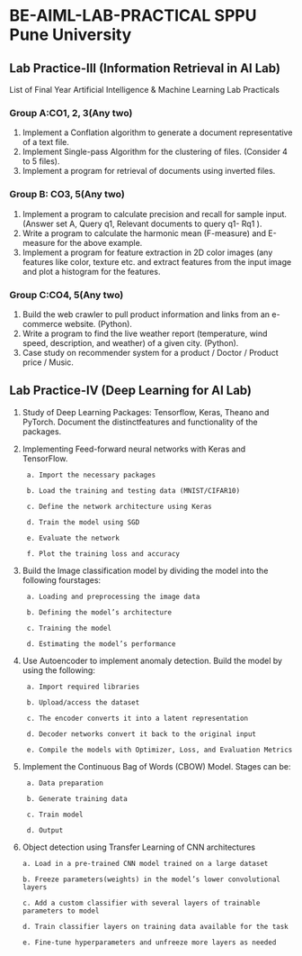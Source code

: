 # BE-AIML-LAB-PRACTICAL SPPU Pune University

## Lab Practice-III (Information Retrieval in AI Lab)
List of Final Year Artificial Intelligence & Machine Learning Lab Practicals

### Group A:CO1, 2, 3(Any two)
1. Implement a Conflation algorithm to generate a document representative of a text file.
2. Implement Single-pass Algorithm for the clustering of files. (Consider 4 to 5 files).
3. Implement a program for retrieval of documents using inverted files.

### Group B: CO3, 5(Any two)
1. Implement a program to calculate precision and recall for sample input. (Answer set A, Query q1, Relevant documents to query q1- Rq1 ).
2. Write a program to calculate the harmonic mean (F-measure) and E-measure for the above example.
3. Implement a program for feature extraction in 2D color images (any features like color, texture etc. and extract features from the input image and plot a histogram for the features.

### Group C:CO4, 5(Any two)
1. Build the web crawler to pull product information and links from an e-commerce website. (Python).
2. Write a program to find the live weather report (temperature, wind speed, description, and weather) of a given city. (Python).
3. Case study on recommender system for a product / Doctor / Product price / Music.


## Lab Practice-IV (Deep Learning for AI Lab)

1. Study of Deep Learning Packages: Tensorflow, Keras, Theano and PyTorch. Document the distinctfeatures and functionality of the packages.


2. Implementing Feed-forward neural networks with Keras and TensorFlow.

        a. Import the necessary packages
   
        b. Load the training and testing data (MNIST/CIFAR10)

        c. Define the network architecture using Keras

        d. Train the model using SGD

        e. Evaluate the network

        f. Plot the training loss and accuracy


4. Build the Image classification model by dividing the model into the following fourstages:

        a. Loading and preprocessing the image data
        
        b. Defining the model’s architecture
        
        c. Training the model
        
        d. Estimating the model’s performance


6. Use Autoencoder to implement anomaly detection. Build the model by using the following:

        a. Import required libraries
        
        b. Upload/access the dataset
        
        c. The encoder converts it into a latent representation
        
        d. Decoder networks convert it back to the original input
        
        e. Compile the models with Optimizer, Loss, and Evaluation Metrics


8. Implement the Continuous Bag of Words (CBOW) Model. Stages can be:

        a. Data preparation
        
        b. Generate training data
        
        c. Train model
        
        d. Output


10. Object detection using Transfer Learning of CNN architectures

        a. Load in a pre-trained CNN model trained on a large dataset
        
        b. Freeze parameters(weights) in the model’s lower convolutional layers
        
        c. Add a custom classifier with several layers of trainable parameters to model
        
        d. Train classifier layers on training data available for the task
        
        e. Fine-tune hyperparameters and unfreeze more layers as needed


